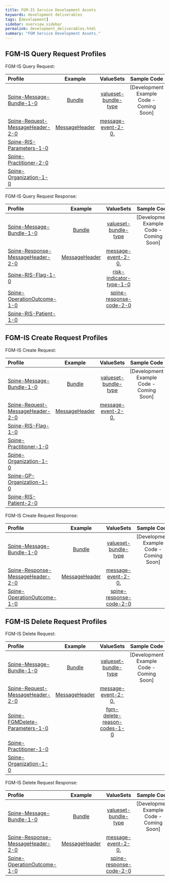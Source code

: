 ```yaml
---
title: FGM-IS Service Development Assets
keywords: development deliverables
tags: [development]
sidebar: overview_sidebar
permalink: development_deliverables.html
summary: "FGM Service Development Assets."
---
```


## FGM-IS Query Request Profiles ##

FGM-IS Query Request:

| Profile| Example | ValueSets | Sample Code |
| :--------- | :-----: |:-----: |:-----: |
| [Spine-Message-Bundle-1-0](https://fhir.nhs.uk/StructureDefinition/spine-message-bundle-1-0) | [Bundle](http://data.developer.nhs.uk/fhir/fgm/examples/Profile.FGMRISQueryRequest/Example-qr-1a.xml) | [valueset-bundle-type](http://hl7.org/fhir/DSTU2/valueset-bundle-type.html) | [Development Example Code - Coming Soon] |
| [Spine-Request-MessageHeader-2-0](https://fhir.nhs.uk/StructureDefinition/spine-request-messageheader-2-0) | [MessageHeader](http://data.developer.nhs.uk/fhir/fgm/Profile.FGMRISQueryRequest/Examples.html#Spine-Request-MessageHeader-1-0) | [message-event-2-0.](https://fhir.nhs.uk/ValueSet/message-event-2-0) |  |
| [Spine-RIS-Parameters-1-0](https://fhir.nhs.uk/StructureDefinition/spine-ris-parameters-1-0) |  | |  |
| [Spine-Practitioner-2-0](https://fhir.nhs.uk/StructureDefinition/spine-practitioner-2-0) |  | |  |
| [Spine-Organization-1-0](https://fhir.nhs.uk/StructureDefinition/spine-organization-1-0) |  | |  |



FGM-IS Query Request Response:

| Profile| Example | ValueSets | Sample Code |
| :--------- | :-----: |:-----: |:-----: |
| [Spine-Message-Bundle-1-0](https://fhir.nhs.uk/StructureDefinition/spine-message-bundle-1-0) | [Bundle](http://data.developer.nhs.uk/fhir/fgm/examples/Profile.FGMRISQueryRequest/Example-qr-1a.xml) | [valueset-bundle-type](http://hl7.org/fhir/DSTU2/valueset-bundle-type.html) | [Development Example Code - Coming Soon] |
| [Spine-Response-MessageHeader-2-0](https://fhir.nhs.uk/StructureDefinition/spine-response-messageheader-2-0) | [MessageHeader](http://data.developer.nhs.uk/fhir/fgm/Profile.FGMRISQueryRequest/Examples.html#Spine-Request-MessageHeader-1-0) | [message-event-2-0.](https://fhir.nhs.uk/ValueSet/message-event-2-0) |  |
| [Spine-RIS-Flag-1-0](https://fhir.nhs.uk/StructureDefinition/spine-ris-flag-1-0) |  |[risk-indicator-type-1-0](https://fhir.nhs.uk/ValueSet/risk-indicator-type-1-0) |  |
| [Spine-OperationOutcome-1-0](https://fhir.nhs.uk/StructureDefinition/spine-operationoutcome-1-0) | | [spine-response-code-2-0](https://fhir.nhs.uk/ValueSet/spine-response-code-2-0)|  |
| [Spine-RIS-Patient-1-0](https://fhir.nhs.uk/StructureDefinition/spine-ris-patient-1-0) |  | |  |

## FGM-IS Create Request Profiles ##

FGM-IS Create Request:

| Profile| Example | ValueSets | Sample Code |
| :--------- | :-----: |:-----: |:-----: |
| [Spine-Message-Bundle-1-0](https://fhir.nhs.uk/StructureDefinition/spine-message-bundle-1-0) | [Bundle](http://data.developer.nhs.uk/fhir/fgm/examples/Profile.FGMRISQueryRequest/Example-qr-1a.xml) | [valueset-bundle-type](http://hl7.org/fhir/DSTU2/valueset-bundle-type.html) | [Development Example Code - Coming Soon] |
| [Spine-Request-MessageHeader-2-0](https://fhir.nhs.uk/StructureDefinition/spine-request-messageheader-2-0) | [MessageHeader](http://data.developer.nhs.uk/fhir/fgm/Profile.FGMRISQueryRequest/Examples.html#Spine-Request-MessageHeader-1-0) | [message-event-2-0.](https://fhir.nhs.uk/ValueSet/message-event-2-0) |  |
| [Spine-RIS-Flag-1-0](https://fhir.nhs.uk/StructureDefinition/spine-ris-flag-1-0) | | |  |
| [Spine-Practitioner-1-0](https://fhir.nhs.uk/StructureDefinition/spine-practitioner-1-0) | | |  |
| [Spine-Organization-1-0](https://fhir.nhs.uk/StructureDefinition/spine-organization-1-0) | | |  |
| [Spine-GP-Organization-1-0](https://fhir.nhs.uk/StructureDefinition/spine-gp-organization-1-0) | | |  |
| [Spine-RIS-Patient-2-0](https://fhir.nhs.uk/StructureDefinition/spine-ris-patient-2-0) | | |  |



FGM-IS Create Request Response:

| Profile| Example | ValueSets | Sample Code |
| :--------- | :-----: |:-----: |:-----: |
| [Spine-Message-Bundle-1-0](https://fhir.nhs.uk/StructureDefinition/spine-message-bundle-1-0) | [Bundle](http://data.developer.nhs.uk/fhir/fgm/examples/Profile.FGMRISQueryRequest/Example-qr-1a.xml) | [valueset-bundle-type](http://hl7.org/fhir/DSTU2/valueset-bundle-type.html) | [Development Example Code - Coming Soon] |
| [Spine-Response-MessageHeader-2-0](https://fhir.nhs.uk/StructureDefinition/spine-response-messageheader-2-0) | [MessageHeader](http://data.developer.nhs.uk/fhir/fgm/Profile.FGMRISQueryRequest/Examples.html#Spine-Request-MessageHeader-1-0) | [message-event-2-0.](https://fhir.nhs.uk/ValueSet/message-event-2-0) |  |
| [Spine-OperationOutcome-1-0](https://fhir.nhs.uk/StructureDefinition/spine-operationoutcome-1-0) | | [spine-response-code-2-0](https://fhir.nhs.uk/ValueSet/spine-response-code-2-0)|  |



## FGM-IS Delete Request Profiles ##

FGM-IS Delete Request:

| Profile| Example | ValueSets | Sample Code |
| :--------- | :-----: |:-----: |:-----: |
| [Spine-Message-Bundle-1-0](https://fhir.nhs.uk/StructureDefinition/spine-message-bundle-1-0) | [Bundle](http://data.developer.nhs.uk/fhir/fgm/examples/Profile.FGMRISQueryRequest/Example-qr-1a.xml) | [valueset-bundle-type](http://hl7.org/fhir/DSTU2/valueset-bundle-type.html) | [Development Example Code - Coming Soon] |
| [Spine-Request-MessageHeader-2-0](https://fhir.nhs.uk/StructureDefinition/spine-request-messageheader-2-0) | [MessageHeader](http://data.developer.nhs.uk/fhir/fgm/Profile.FGMRISQueryRequest/Examples.html#Spine-Request-MessageHeader-1-0) | [message-event-2-0.](https://fhir.nhs.uk/ValueSet/message-event-2-0) |  |
| [Spine-FGMDelete-Parameters-1-0](https://fhir.nhs.uk/StructureDefinition/spine-fgmdelete-parameters-1-0) | | [fgm-delete-reason-codes-1-0](https://fhir.nhs.uk/ValueSet/fgm-delete-reason-codes-1-0)|  |
| [Spine-Practitioner-1-0](https://fhir.nhs.uk/StructureDefinition/spine-practitioner-1-0) | | |  |
| [Spine-Organization-1-0](https://fhir.nhs.uk/StructureDefinition/spine-organization-1-0) | | |  |



FGM-IS Delete Request Response:

| Profile| Example | ValueSets | Sample Code |
| :--------- | :-----: |:-----: |:-----: |
| [Spine-Message-Bundle-1-0](https://fhir.nhs.uk/StructureDefinition/spine-message-bundle-1-0) | [Bundle](http://data.developer.nhs.uk/fhir/fgm/examples/Profile.FGMRISQueryRequest/Example-qr-1a.xml) | [valueset-bundle-type](http://hl7.org/fhir/DSTU2/valueset-bundle-type.html) | [Development Example Code - Coming Soon] |
| [Spine-Response-MessageHeader-2-0](https://fhir.nhs.uk/StructureDefinition/spine-response-messageheader-2-0) | [MessageHeader](http://data.developer.nhs.uk/fhir/fgm/Profile.FGMRISQueryRequest/Examples.html#Spine-Request-MessageHeader-1-0) | [message-event-2-0.](https://fhir.nhs.uk/ValueSet/message-event-2-0) |  |
| [Spine-OperationOutcome-1-0](https://fhir.nhs.uk/StructureDefinition/spine-operationoutcome-1-0) | | [spine-response-code-2-0](https://fhir.nhs.uk/ValueSet/spine-response-code-2-0)|  |